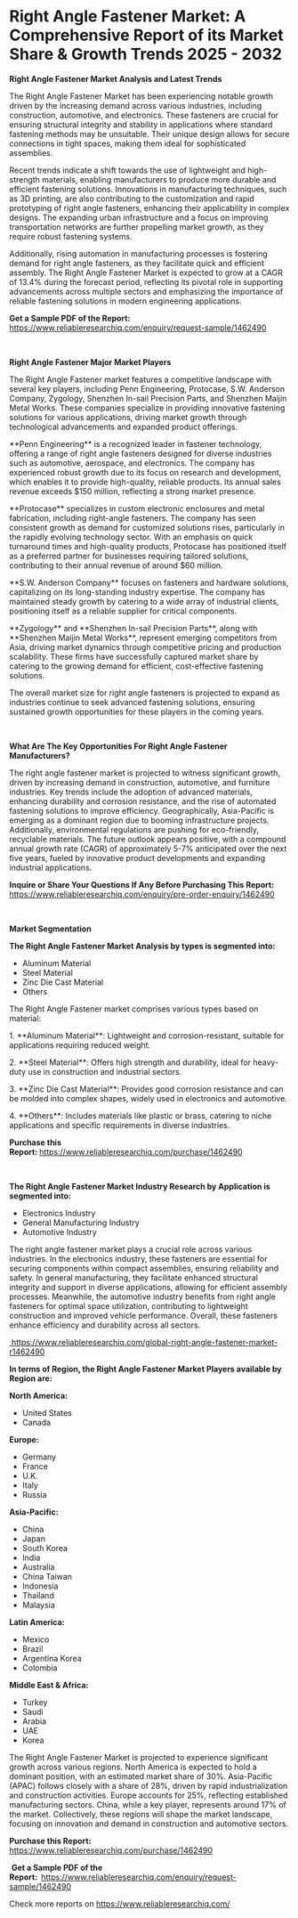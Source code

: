<p><h1>Right Angle Fastener Market: A Comprehensive Report of its Market Share & Growth Trends 2025 - 2032</h1></p><p><strong>Right Angle Fastener Market Analysis and Latest Trends</strong></p>
<p><p>The Right Angle Fastener Market has been experiencing notable growth driven by the increasing demand across various industries, including construction, automotive, and electronics. These fasteners are crucial for ensuring structural integrity and stability in applications where standard fastening methods may be unsuitable. Their unique design allows for secure connections in tight spaces, making them ideal for sophisticated assemblies. </p><p>Recent trends indicate a shift towards the use of lightweight and high-strength materials, enabling manufacturers to produce more durable and efficient fastening solutions. Innovations in manufacturing techniques, such as 3D printing, are also contributing to the customization and rapid prototyping of right angle fasteners, enhancing their applicability in complex designs. The expanding urban infrastructure and a focus on improving transportation networks are further propelling market growth, as they require robust fastening systems.</p><p>Additionally, rising automation in manufacturing processes is fostering demand for right angle fasteners, as they facilitate quick and efficient assembly. The Right Angle Fastener Market is expected to grow at a CAGR of 13.4% during the forecast period, reflecting its pivotal role in supporting advancements across multiple sectors and emphasizing the importance of reliable fastening solutions in modern engineering applications.</p></p>
<p><strong>Get a Sample PDF of the Report:&nbsp;</strong> <a href="https://www.reliableresearchiq.com/enquiry/request-sample/1462490?utm_campaign=2469&utm_medium=2&utm_source=Github&utm_content=ia&utm_term=09042025&utm_id=right-angle-fastener">https://www.reliableresearchiq.com/enquiry/request-sample/1462490</a></p>
<p>&nbsp;</p>
<p><strong>Right Angle Fastener Major Market Players</strong></p>
<p><p>The Right Angle Fastener market features a competitive landscape with several key players, including Penn Engineering, Protocase, S.W. Anderson Company, Zygology, Shenzhen In-sail Precision Parts, and Shenzhen Maijin Metal Works. These companies specialize in providing innovative fastening solutions for various applications, driving market growth through technological advancements and expanded product offerings.</p><p>**Penn Engineering** is a recognized leader in fastener technology, offering a range of right angle fasteners designed for diverse industries such as automotive, aerospace, and electronics. The company has experienced robust growth due to its focus on research and development, which enables it to provide high-quality, reliable products. Its annual sales revenue exceeds $150 million, reflecting a strong market presence.</p><p>**Protocase** specializes in custom electronic enclosures and metal fabrication, including right-angle fasteners. The company has seen consistent growth as demand for customized solutions rises, particularly in the rapidly evolving technology sector. With an emphasis on quick turnaround times and high-quality products, Protocase has positioned itself as a preferred partner for businesses requiring tailored solutions, contributing to their annual revenue of around $60 million.</p><p>**S.W. Anderson Company** focuses on fasteners and hardware solutions, capitalizing on its long-standing industry expertise. The company has maintained steady growth by catering to a wide array of industrial clients, positioning itself as a reliable supplier for critical components.</p><p>**Zygology** and **Shenzhen In-sail Precision Parts**, along with **Shenzhen Maijin Metal Works**, represent emerging competitors from Asia, driving market dynamics through competitive pricing and production scalability. These firms have successfully captured market share by catering to the growing demand for efficient, cost-effective fastening solutions.</p><p>The overall market size for right angle fasteners is projected to expand as industries continue to seek advanced fastening solutions, ensuring sustained growth opportunities for these players in the coming years.</p></p>
<p>&nbsp;</p>
<p><strong>What Are The Key Opportunities For Right Angle Fastener Manufacturers?</strong></p>
<p><p>The right angle fastener market is projected to witness significant growth, driven by increasing demand in construction, automotive, and furniture industries. Key trends include the adoption of advanced materials, enhancing durability and corrosion resistance, and the rise of automated fastening solutions to improve efficiency. Geographically, Asia-Pacific is emerging as a dominant region due to booming infrastructure projects. Additionally, environmental regulations are pushing for eco-friendly, recyclable materials. The future outlook appears positive, with a compound annual growth rate (CAGR) of approximately 5-7% anticipated over the next five years, fueled by innovative product developments and expanding industrial applications.</p></p>
<p><strong>Inquire or Share Your Questions If Any Before Purchasing This Report:</strong> <a href="https://www.reliableresearchiq.com/enquiry/pre-order-enquiry/1462490?utm_campaign=2469&utm_medium=2&utm_source=Github&utm_content=ia&utm_term=09042025&utm_id=right-angle-fastener">https://www.reliableresearchiq.com/enquiry/pre-order-enquiry/1462490</a></p>
<p>&nbsp;</p>
<p><strong>Market Segmentation</strong></p>
<p><strong>The Right Angle Fastener Market Analysis by types is segmented into:</strong></p>
<p><ul><li>Aluminum Material</li><li>Steel Material</li><li>Zinc Die Cast Material</li><li>Others</li></ul></p>
<p><p>The Right Angle Fastener market comprises various types based on material: </p><p>1. **Aluminum Material**: Lightweight and corrosion-resistant, suitable for applications requiring reduced weight.</p><p>2. **Steel Material**: Offers high strength and durability, ideal for heavy-duty use in construction and industrial sectors.</p><p>3. **Zinc Die Cast Material**: Provides good corrosion resistance and can be molded into complex shapes, widely used in electronics and automotive.</p><p>4. **Others**: Includes materials like plastic or brass, catering to niche applications and specific requirements in diverse industries.</p></p>
<p><strong>Purchase this Report:&nbsp;</strong><a href="https://www.reliableresearchiq.com/purchase/1462490?utm_campaign=2469&utm_medium=2&utm_source=Github&utm_content=ia&utm_term=09042025&utm_id=right-angle-fastener">https://www.reliableresearchiq.com/purchase/1462490</a></p>
<p>&nbsp;</p>
<p><strong>The Right Angle Fastener Market Industry Research by Application is segmented into:</strong></p>
<p><ul><li>Electronics Industry</li><li>General Manufacturing Industry</li><li>Automotive Industry</li></ul></p>
<p><p>The right angle fastener market plays a crucial role across various industries. In the electronics industry, these fasteners are essential for securing components within compact assemblies, ensuring reliability and safety. In general manufacturing, they facilitate enhanced structural integrity and support in diverse applications, allowing for efficient assembly processes. Meanwhile, the automotive industry benefits from right angle fasteners for optimal space utilization, contributing to lightweight construction and improved vehicle performance. Overall, these fasteners enhance efficiency and durability across all sectors.</p></p>
<p><a href="https://www.reliableresearchiq.com/global-right-angle-fastener-market-r1462490?utm_campaign=2469&utm_medium=2&utm_source=Github&utm_content=ia&utm_term=09042025&utm_id=right-angle-fastener">&nbsp;https://www.reliableresearchiq.com/global-right-angle-fastener-market-r1462490</a></p>
<p><strong>In terms of Region, the Right Angle Fastener Market Players available by Region are:</strong></p>
<p>
    <p> <strong> North America: </strong>
        <ul>
            <li>United States</li>
            <li>Canada</li>
        </ul>
        </p> 
    <p> <strong> Europe: </strong>
        <ul>
            <li>Germany</li>
            <li>France</li>
            <li>U.K.</li>
            <li>Italy</li>
            <li>Russia</li>
        </ul>
        </p> 
    <p> <strong> Asia-Pacific: </strong>
        <ul>
            <li>China</li>
            <li>Japan</li>
            <li>South Korea</li>
            <li>India</li>
            <li>Australia</li>
            <li>China Taiwan</li>
            <li>Indonesia</li>
            <li>Thailand</li>
            <li>Malaysia</li>
        </ul>
        </p> 
    <p> <strong> Latin America: </strong>
        <ul>
            <li>Mexico</li>
            <li>Brazil</li>
            <li>Argentina Korea</li>
            <li>Colombia</li>
        </ul>
        </p> 
    <p> <strong> Middle East & Africa: </strong>
        <ul>
            <li>Turkey</li>
            <li>Saudi</li>
            <li>Arabia</li>
            <li>UAE</li>
            <li>Korea</li>
        </ul>
    </p>
    </p>
<p><p>The Right Angle Fastener Market is projected to experience significant growth across various regions. North America is expected to hold a dominant position, with an estimated market share of 30%. Asia-Pacific (APAC) follows closely with a share of 28%, driven by rapid industrialization and construction activities. Europe accounts for 25%, reflecting established manufacturing sectors. China, while a key player, represents around 17% of the market. Collectively, these regions will shape the market landscape, focusing on innovation and demand in construction and automotive sectors.</p></p>
<p><strong>Purchase this Report: </strong><a href="https://www.reliableresearchiq.com/purchase/1462490?utm_campaign=2469&utm_medium=2&utm_source=Github&utm_content=ia&utm_term=09042025&utm_id=right-angle-fastener">https://www.reliableresearchiq.com/purchase/1462490</a></p>
<p>&nbsp;<strong>Get a Sample PDF of the Report:&nbsp;&nbsp;</strong><a href="https://www.reliableresearchiq.com/enquiry/request-sample/1462490?utm_campaign=2469&utm_medium=2&utm_source=Github&utm_content=ia&utm_term=09042025&utm_id=right-angle-fastener">https://www.reliableresearchiq.com/enquiry/request-sample/1462490</a></p>
<p><strong></strong></p>
<p>Check more reports on <a href="https://www.reliableresearchiq.com/?utm_campaign=2469&utm_medium=2&utm_source=Github&utm_content=ia&utm_term=09042025&utm_id=right-angle-fastener">https://www.reliableresearchiq.com/</a></p>